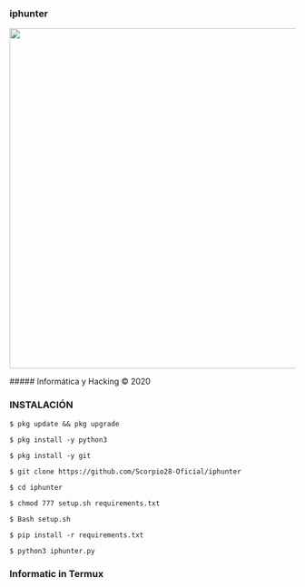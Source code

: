 ### iphunter
<p align="center">
	<img src="https://i.imgur.com/etHxl1y.jpg" width="600px">
</p>
##### Informática y Hacking © 2020

### INSTALACIÓN

```
$ pkg update && pkg upgrade 

$ pkg install -y python3

$ pkg install -y git

$ git clone https://github.com/Scorpio28-Oficial/iphunter

$ cd iphunter

$ chmod 777 setup.sh requirements.txt

$ Bash setup.sh

$ pip install -r requirements.txt

$ python3 iphunter.py
```

### Informatic in Termux
